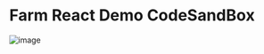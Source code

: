 # Farm React Demo CodeSandBox

![image](https://github.com/user-attachments/assets/2f5e55e7-58b6-49f7-ae62-249754cefae2)
